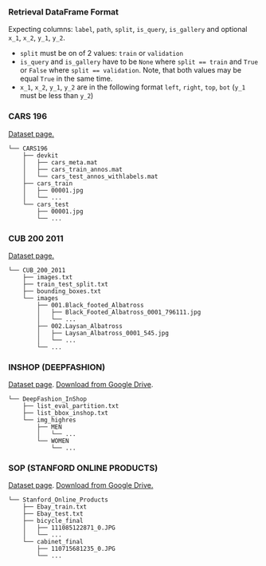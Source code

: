 ### Retrieval DataFrame Format
Expecting columns: `label`, `path`, `split`, `is_query`, `is_gallery` and
optional `x_1`, `x_2`, `y_1`, `y_2`.

* `split` must be on of 2 values: `train` or `validation`
* `is_query` and `is_gallery` have to be `None` where `split == train` and `True`
or `False` where `split == validation`. Note, that both values may be equal `True` in
the same time.
* `x_1`, `x_2`, `y_1`, `y_2` are in the following format `left`, `right`, `top`, `bot` (`y_1` must be less than `y_2`)


### CARS 196
[Dataset page.](https://ai.stanford.edu/~jkrause/cars/car_dataset.html)
```
└── CARS196
    ├── devkit
    │   ├── cars_meta.mat
    │   ├── cars_train_annos.mat
    │   └── cars_test_annos_withlabels.mat
    ├── cars_train
    │   ├── 00001.jpg
    │   └── ...
    └── cars_test
        ├── 00001.jpg
        └── ...
```

### CUB 200 2011
[Dataset page.](https://deepai.org/dataset/cub-200-2011)
```
└── CUB_200_2011
    ├── images.txt
    ├── train_test_split.txt
    ├── bounding_boxes.txt
    └── images
        ├── 001.Black_footed_Albatross
        │   ├── Black_Footed_Albatross_0001_796111.jpg
        │   └── ...
        ├── 002.Laysan_Albatross
        │   ├── Laysan_Albatross_0001_545.jpg
        │   └── ...
        └── ...
```

### INSHOP (DEEPFASHION)
[Dataset page](http://mmlab.ie.cuhk.edu.hk/projects/DeepFashion.html).
[Download from Google Drive](https://drive.google.com/drive/folders/0B7EVK8r0v71pVDZFQXRsMDZCX1E?resourcekey=0-4R4v6zl4CWhHTsUGOsTstw).
```
└── DeepFashion_InShop
    ├── list_eval_partition.txt
    ├── list_bbox_inshop.txt
    └── img_highres
        ├── MEN
        │   └── ...
        └── WOMEN
            └── ...
```

### SOP (STANFORD ONLINE PRODUCTS)
[Dataset page](https://cvgl.stanford.edu/projects/lifted_struct/).
[Download from Google Drive.](https://drive.google.com/uc?export=download&id=1TclrpQOF_ullUP99wk_gjGN8pKvtErG8)

```
└── Stanford_Online_Products
    ├── Ebay_train.txt
    ├── Ebay_test.txt
    ├── bicycle_final
    │   ├── 111085122871_0.JPG
    │   └── ...
    └── cabinet_final
        ├── 110715681235_0.JPG
        └── ...
```